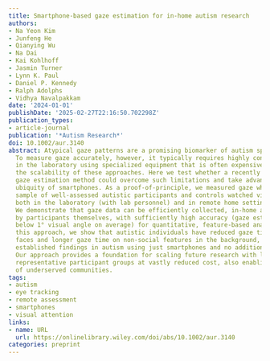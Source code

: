 ```yaml
---
title: Smartphone-based gaze estimation for in-home autism research
authors:
- Na Yeon Kim
- Junfeng He
- Qianying Wu
- Na Dai
- Kai Kohlhoff
- Jasmin Turner
- Lynn K. Paul
- Daniel P. Kennedy
- Ralph Adolphs
- Vidhya Navalpakkam
date: '2024-01-01'
publishDate: '2025-02-27T22:16:50.702298Z'
publication_types:
- article-journal
publication: '*Autism Research*'
doi: 10.1002/aur.3140
abstract: Atypical gaze patterns are a promising biomarker of autism spectrum disorder.
  To measure gaze accurately, however, it typically requires highly controlled studies
  in the laboratory using specialized equipment that is often expensive, thereby limiting
  the scalability of these approaches. Here we test whether a recently developed smartphone-based
  gaze estimation method could overcome such limitations and take advantage of the
  ubiquity of smartphones. As a proof-of-principle, we measured gaze while a small
  sample of well-assessed autistic participants and controls watched videos on a smartphone,
  both in the laboratory (with lab personnel) and in remote home settings (alone).
  We demonstrate that gaze data can be efficiently collected, in-home and longitudinally
  by participants themselves, with sufficiently high accuracy (gaze estimation error
  below 1° visual angle on average) for quantitative, feature-based analysis. Using
  this approach, we show that autistic individuals have reduced gaze time on human
  faces and longer gaze time on non-social features in the background, thereby reproducing
  established findings in autism using just smartphones and no additional hardware.
  Our approach provides a foundation for scaling future research with larger and more
  representative participant groups at vastly reduced cost, also enabling better inclusion
  of underserved communities.
tags:
- autism
- eye tracking
- remote assessment
- smartphones
- visual attention
links:
- name: URL
  url: https://onlinelibrary.wiley.com/doi/abs/10.1002/aur.3140
categories: preprint
---
```

